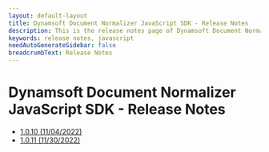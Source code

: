 ```yaml
---
layout: default-layout
title: Dynamsoft Document Normalizer JavaScript SDK - Release Notes
description: This is the release notes page of Dynamsoft Document Normalizer for JavaScript SDK.
keywords: release notes, javascript
needAutoGenerateSidebar: false
breadcrumbText: Release Notes
---
```


# Dynamsoft Document Normalizer JavaScript SDK - Release Notes

- [1.0.10 (11/04/2022)](javascript-1.md#1010-11042022)
- [1.0.11 (11/30/2022)](javascript-1.md#1011-11302022)
